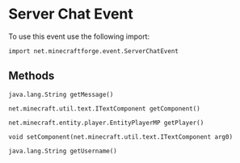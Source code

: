 # Server Chat Event

To use this event use the following import:
```groovy:no-line-numbers
import net.minecraftforge.event.ServerChatEvent
```

## Methods
```groovy:no-line-numbers
java.lang.String getMessage()
```

```groovy:no-line-numbers
net.minecraft.util.text.ITextComponent getComponent()
```

```groovy:no-line-numbers
net.minecraft.entity.player.EntityPlayerMP getPlayer()
```

```groovy:no-line-numbers
void setComponent(net.minecraft.util.text.ITextComponent arg0)
```

```groovy:no-line-numbers
java.lang.String getUsername()
```
